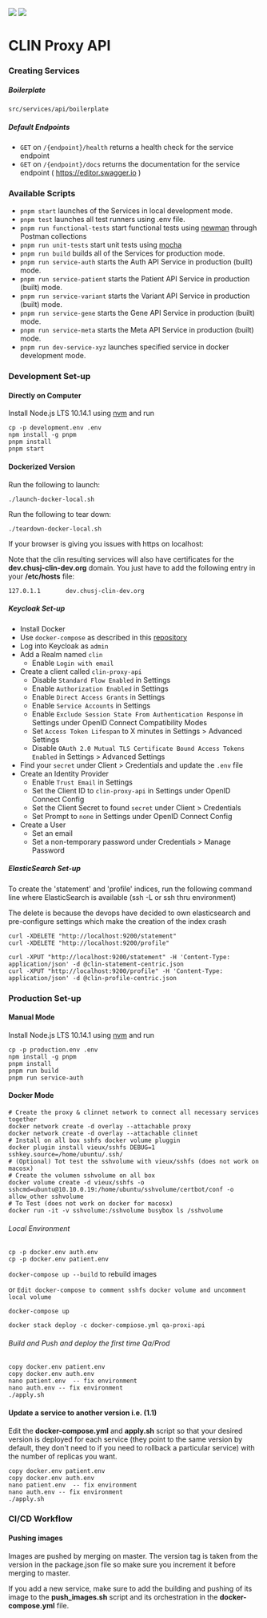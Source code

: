 ![](https://github.com/cr-ste-justine/clin-proxy-api/workflows/Build%20Images/badge.svg)
![](https://github.com/cr-ste-justine/clin-proxy-api/workflows/Publish%20Images/badge.svg)

# CLIN Proxy API

### Creating Services

##### Boilerplate

`src/services/api/boilerplate`

##### Default Endpoints

* `GET` on `/{endpoint}/health` returns a health check for the service endpoint
* `GET` on `/{endpoint}/docs` returns the documentation for the service endpoint ( https://editor.swagger.io )

### Available Scripts

* `pnpm start` launches of the Services in local development mode.<br>
* `pnpm test` launches all test runners using .env file.<br>
* `pnpm run functional-tests` start functional tests using  [newman](https://github.com/postmanlabs/newman) through Postman collections
* `pnpm run unit-tests` start unit tests using  [mocha](https://www.npmjs.com/package/mocha)
* `pnpm run build` builds all of the Services for production mode.<br>
* `pnpm run service-auth` starts the Auth API Service in production (built) mode.<br>
* `pnpm run service-patient` starts the Patient API Service in production (built) mode.<br>
* `pnpm run service-variant` starts the Variant API Service in production (built) mode.<br>
* `pnpm run service-gene` starts the Gene API Service in production (built) mode.<br>
* `pnpm run service-meta` starts the Meta API Service in production (built) mode.<br>
* `pnpm run dev-service-xyz` launches specified service in docker development mode.<br>

### Development Set-up

#### Directly on Computer

Install Node.js LTS 10.14.1 using [nvm](https://github.com/creationix/nvm/blob/master/README.md) and run
```
cp -p development.env .env
npm install -g pnpm
pnpm install
pnpm start
```

#### Dockerized Version

Run the following to launch:

```
./launch-docker-local.sh
```

Run the following to tear down:

```
./teardown-docker-local.sh
```

If your browser is giving you issues with https on localhost:

Note that the clin resulting services will also have certificates for the **dev.chusj-clin-dev.org** domain. You just have to add the following entry in your **/etc/hosts** file:

```
127.0.1.1       dev.chusj-clin-dev.org
```

##### Keycloak Set-up

- Install Docker
- Use `docker-compose` as described in this [repository](https://github.com/cr-ste-justine/devops/tree/dev/Keycloak)
- Log into Keycloak as `admin`
- Add a Realm named `clin`
  - Enable `Login with email`
- Create a client called `clin-proxy-api`
  - Disable `Standard Flow Enabled` in Settings
  - Enable `Authorization Enabled` in Settings
  - Enable `Direct Access Grants` in Settings
  - Enable `Service Accounts` in Settings
  - Enable `Exclude Session State From Authentication Response` in Settings under OpenID Connect Compatibility Modes
  - Set `Access Token Lifespan` to X minutes in Settings > Advanced Settings
  - Disable `OAuth 2.0 Mutual TLS Certificate Bound Access Tokens Enabled` in Settings > Advanced Settings
- Find your `secret` under Client > Credentials and update the `.env` file
- Create an Identity Provider
  - Enable `Trust Email` in Settings
  - Set the Client ID to `clin-proxy-api` in Settings under OpenID Connect Config
  - Set the Client Secret to found `secret` under Client > Credentials
  - Set Prompt to `none` in Settings under OpenID Connect Config
- Create a User
  - Set an email
  - Set a non-temporary password under Credentials > Manage Password

##### ElasticSearch Set-up
To create the 'statement' and 'profile' indices, run the following command line where ElasticSearch is available (ssh -L or ssh thru environment)

The delete is because the devops have decided to own elasticsearch and pre-configure settings which make the creation of the index crash 
```shell script
curl -XDELETE "http://localhost:9200/statement"
curl -XDELETE "http://localhost:9200/profile"

curl -XPUT "http://localhost:9200/statement" -H 'Content-Type: application/json' -d @clin-statement-centric.json
curl -XPUT "http://localhost:9200/profile" -H 'Content-Type: application/json' -d @clin-profile-centric.json
```

### Production Set-up

#### Manual Mode

Install Node.js LTS 10.14.1 using [nvm](https://github.com/creationix/nvm/blob/master/README.md) and run
```
cp -p production.env .env
npm install -g pnpm
pnpm install
pnpm run build
pnpm run service-auth
```

#### Docker Mode

```
# Create the proxy & clinnet network to connect all necessary services together
docker network create -d overlay --attachable proxy
docker network create -d overlay --attachable clinnet
# Install on all box sshfs docker volume pluggin
docker plugin install vieux/sshfs DEBUG=1 sshkey.source=/home/ubuntu/.ssh/
# (Optional) Tot test the sshvolume with vieux/sshfs (does not work on macosx)
# Create the volumen sshvolume on all box
docker volume create -d vieux/sshfs -o sshcmd=ubuntu@10.10.0.19:/home/ubuntu/sshvolume/certbot/conf -o allow_other sshvolume
# To Test (does not work on docker for macosx)
docker run -it -v sshvolume:/sshvolume busybox ls /sshvolume
```

###### Local Environment

```
cp -p docker.env auth.env
cp -p docker.env patient.env
```

`docker-compose up --build` to rebuild images

or
```Edit docker-compose to comment sshfs docker volume and uncomment local volume```

`docker-compose up`

```
docker stack deploy -c docker-compiose.yml qa-proxi-api

```

###### Build and Push and deploy the first time  Qa/Prod

```
copy docker.env patient.env
copy docker.env auth.env
nano patient.env  -- fix environment
nano auth.env -- fix environment
./apply.sh
```

#### Update a service to another version i.e. (1.1)

Edit the **docker-compose.yml** and **apply.sh** script so that your desired version is deployed for each service (they point to the same version by default, they don't need to if you need to rollback a particular service) with the number of replicas you want.


```
copy docker.env patient.env
copy docker.env auth.env
nano patient.env  -- fix environment
nano auth.env -- fix environment
./apply.sh
```

### CI/CD Workflow

#### Pushing images

Images are pushed by merging on master. The version tag is taken from the version in the package.json file so make sure you increment it before merging to master.

If you add a new service, make sure to add the building and pushing of its image to the **push_images.sh** script and its orchestration in the **docker-compose.yml** file.
